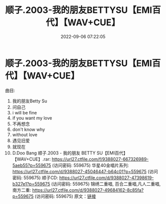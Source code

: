 ﻿---
title: 顺子.2003-我的朋友BETTYSU【EMI百代】【WAV+CUE】
date: 2022-09-06 07:22:05
categories: WAV车载音乐、镜像
tags: 华语中文
---
# 顺子.2003-我的朋友BETTYSU【EMI百代】【WAV+CUE】

曲目:
01. 我的朋友Betty Su
02. 问自己
03. i will be fine
04. if you want my love
05. 不再想念
06. don't know why
07. without love
08. 遇见旧爱
09. 就现在
10. D.Doo Bang
顺子.2003 - 我的朋友 BETTY
SU【EMI百代】【WAV+CUE】.rar: https://url27.ctfile.com/f/9388027-667326989-5aeb55?p=559675
(访问密码: 559675)
华星40金唱片系列: https://url27.ctfile.com/d/9388027-45046447-b64c01?p=559675
(访问密码: 559675)
顺子CD: https://url27.ctfile.com/d/9388027-47398619-b327e1?p=559675
(访问密码: 559675)
锦绣二重唱, 百合二重唱,凡人二重唱,南方二重: https://url27.ctfile.com/d/9388027-49684162-8c85fa?p=559675
(访问密码: 559675)
原文：[链接](https://blog.sina.com.cn/s/blog_1647c7e7601030z8z.html)